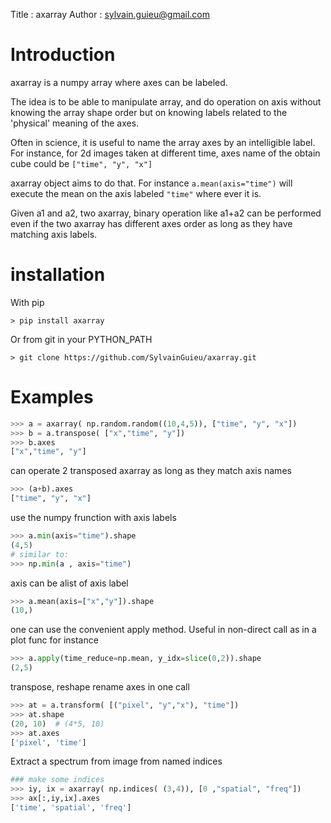 Title : axarray 
Author : sylvain.guieu@gmail.com

# Introduction
axarray is a numpy array where axes can be labeled.

The idea is to be able to manipulate array, and do operation on axis without knowing the array shape order but on knowing labels related to the 'physical' meaning of the axes.

Often in science, it is useful to name the array axes by an intelligible label. 
For instance, for 2d images taken at different time, axes name of the obtain cube could be `["time", "y", "x"]`


axarray object aims to do that. For instance `a.mean(axis="time")` will execute  the mean on the axis labeled `"time"` where ever it is.

Given a1 and a2, two axarray, binary operation like a1+a2 can be performed even if the two axarray has different axes order as long as they have matching axis labels. 

# installation 
With pip
```
> pip install axarray 
```

Or from git in your PYTHON_PATH

```
> git clone https://github.com/SylvainGuieu/axarray.git
```

# Examples 

```python
>>> a = axarray( np.random.random((10,4,5)), ["time", "y", "x"])
>>> b = a.transpose( ["x","time", "y"])
>>> b.axes
["x","time", "y"]
```

can operate 2 transposed axarray as long as they match axis names 

```python
>>> (a+b).axes
["time", "y", "x"]
```
use the numpy frunction with axis labels

```python
>>> a.min(axis="time").shape
(4,5) 
# similar to: 
>>> np.min(a , axis="time")
```

axis can be alist of axis label

```python        
>>> a.mean(axis=["x","y"]).shape
(10,)
```        

one can use the convenient apply method. Useful in non-direct call as in a plot func for instance  

```python
>>> a.apply(time_reduce=np.mean, y_idx=slice(0,2)).shape
(2,5)
```

transpose, reshape rename axes in one call 

```python
>>> at = a.transform( [("pixel", "y","x"), "time"])        
>>> at.shape
(20, 10)  # (4*5, 10)
>>> at.axes
['pixel', 'time']
```

Extract a spectrum from image from named indices 

```python
### make some indices 
>>> iy, ix = axarray( np.indices( (3,4)), [0 ,"spatial", "freq"])
>>> ax[:,iy,ix].axes
['time', 'spatial', 'freq']
```